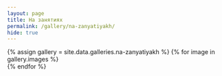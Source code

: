 ```yaml
---
layout: page
title: На занятиях
permalink: /gallery/na-zanyatiyakh/
hide: true
---
```

<div class="gallery js-photoswipe-gallery -inner">
	{% assign gallery = site.data.galleries.na-zanyatiyakh %}
		{% for image in gallery.images %}
		  	<div class="gallery__item">
		  		<a href="{{ site.baseurl }}/img/{{page.permalink}}/{{image.name}}">
		  			<img src="{{ site.baseurl }}/img/{{page.permalink}}/{{image.name}}" alt="">
		  		</a>
		  	</div>
	{% endfor %}
</div>
